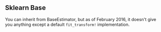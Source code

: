 Sklearn Base
------------

You can inherit from BaseEstimator, but as of February 2016, it doesn't give
you anything except a default `fit_transform!` implementation. 